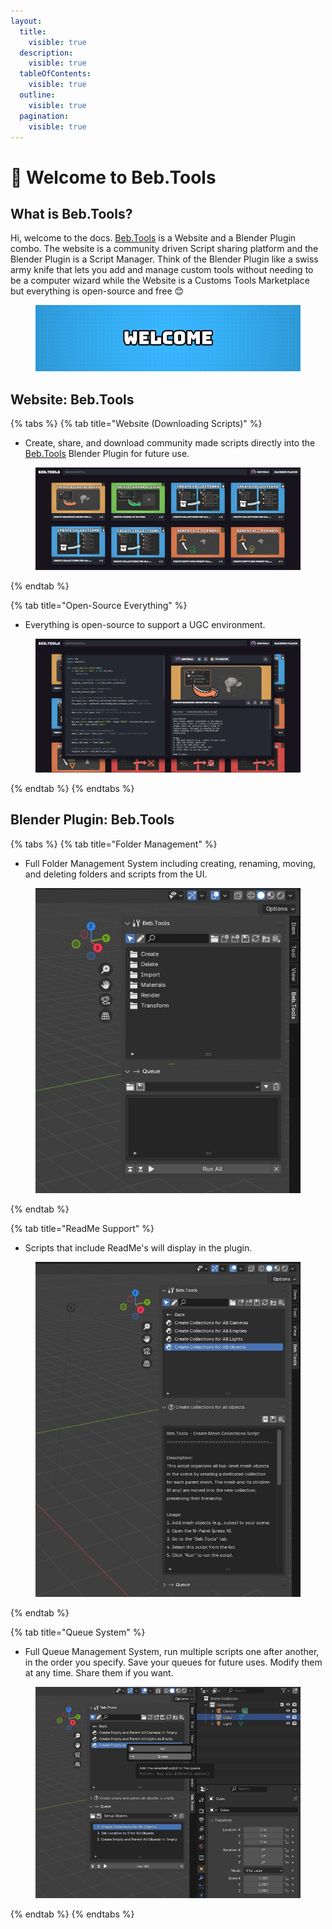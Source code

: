 ```yaml
---
layout:
  title:
    visible: true
  description:
    visible: true
  tableOfContents:
    visible: true
  outline:
    visible: true
  pagination:
    visible: true
---
```


# 👋 Welcome to Beb.Tools

## What is Beb.Tools?

Hi, welcome to the docs. [Beb.Tools](https://beb.tools) is a Website and a Blender Plugin combo. The website is a community driven Script sharing platform and the Blender Plugin is a Script Manager. Think of the Blender Plugin like a swiss army knife that lets you add and manage custom tools without needing to be a computer wizard while the Website is a Customs Tools Marketplace but everything is open-source and free 😊

<figure><img src=".gitbook/assets/welcome.jpg" alt=""><figcaption></figcaption></figure>

## Website: Beb.Tools

{% tabs %}
{% tab title="Website (Downloading Scripts)" %}
* Create, share, and download community made scripts directly into the [Beb.Tools](https://beb.tools) Blender Plugin for future use.

<figure><img src=".gitbook/assets/website.JPG" alt=""><figcaption></figcaption></figure>
{% endtab %}

{% tab title="Open-Source Everything" %}
* Everything is open-source to support a UGC environment.

<figure><img src=".gitbook/assets/website_pop_up.JPG" alt=""><figcaption></figcaption></figure>
{% endtab %}
{% endtabs %}

## Blender Plugin: Beb.Tools

{% tabs %}
{% tab title="Folder Management" %}
* Full Folder Management System including creating, renaming, moving, and deleting folders and scripts from the UI.

<figure><img src=".gitbook/assets/beb_tools_plugin.jpg" alt=""><figcaption></figcaption></figure>
{% endtab %}

{% tab title="ReadMe Support" %}
* Scripts that include ReadMe's will display in the plugin.

<figure><img src=".gitbook/assets/beb_tools_plugin_readme.jpg" alt=""><figcaption></figcaption></figure>
{% endtab %}

{% tab title="Queue System" %}
* Full Queue Management System, run multiple scripts one after another, in the order you specify. Save your queues for future uses. Modify them at any time. Share them if you want.

<figure><img src=".gitbook/assets/beb_tools_plugin_queue.jpg" alt=""><figcaption></figcaption></figure>
{% endtab %}
{% endtabs %}
